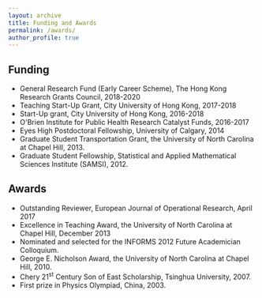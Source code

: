 ```yaml
---
layout: archive
title: Funding and Awards
permalink: /awards/
author_profile: true
---
```


## Funding

* General Research Fund (Early Career Scheme), The Hong Kong Research Grants Council, 2018-2020
* Teaching Start-Up Grant, City University of Hong Kong, 2017-2018
* Start-Up grant, City University of Hong Kong, 2016-2018
* O'Brien Institute for Public Health Research Catalyst Funds, 2016-2017
* Eyes High Postdoctoral Fellowship, University of Calgary, 2014
* Graduate Student Transportation Grant, the University of North Carolina at Chapel Hill, 2013.
* Graduate Student Fellowship, Statistical and Applied Mathematical Sciences Institute (SAMSI), 2012.

## Awards

* Outstanding Reviewer[,](/files/OutstandingAward-EJOR.pdf) European Journal of Operational Research, April 2017
* Excellence in Teaching Award[,](/files/UNC-Teaching-Award.pdf) the University of North Carolina at Chapel Hill, December 2013
* Nominated and selected for the INFORMS 2012 Future Academician Colloquium.
* George E. Nicholson Award, the University of North Carolina at Chapel Hill, 2010.
* Chery $21$<sup>st</sup> Century Son of East Scholarship, Tsinghua University, 2007.
* First prize in Physics Olympiad, China, 2003.
